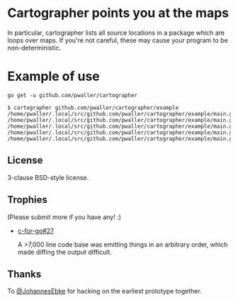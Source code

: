 # Cartographer points you at the maps

In particular, cartographer lists all source locations in a package which are loops over maps. If you're not careful, these may cause your program to be non-deterministic.

# Example of use

```
go get -u github.com/pwaller/cartographer
```

```
$ cartographer github.com/pwaller/cartographer/example
/home/pwaller/.local/src/github.com/pwaller/cartographer/example/main.go:7:2
/home/pwaller/.local/src/github.com/pwaller/cartographer/example/main.go:10:2
/home/pwaller/.local/src/github.com/pwaller/cartographer/example/main.go:14:2
/home/pwaller/.local/src/github.com/pwaller/cartographer/example/main.go:17:2
/home/pwaller/.local/src/github.com/pwaller/cartographer/example/main.go:20:2
```

## License

3-clause BSD-style license.

## Trophies

(Please submit more if you have any! :)

* [c-for-go#27](https://github.com/xlab/c-for-go/pull/27)

  A >7,000 line code base was emitting things in an arbitrary order, which
  made diffing the output difficult.

## Thanks

To [@JohannesEbke](https://github.com/JohannesEbke) for hacking on the earliest
prototype together.
